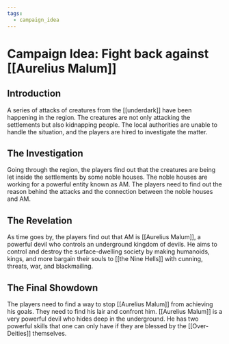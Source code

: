 ```yaml
---
tags:
  - campaign_idea
---
```

# Campaign Idea: Fight back against [[Aurelius Malum]]

## Introduction

A series of attacks of creatures from the [[underdark]] have been happening in the region. The creatures are not only attacking the settlements but also kidnapping people. The local authorities are unable to handle the situation, and the players are hired to investigate the matter.

## The Investigation

Going through the region, the players find out that the creatures are being let inside the settlements by some noble houses. The noble houses are working for a powerful entity known as AM. The players need to find out the reason behind the attacks and the connection between the noble houses and AM.

## The Revelation

As time goes by, the players find out that AM is [[Aurelius Malum]], a powerful devil who controls an underground kingdom of devils. He aims to control and destroy the surface-dwelling society by making humanoids, kings, and more bargain their souls to [[the Nine Hells]] with cunning, threats, war, and blackmailing.

## The Final Showdown

The players need to find a way to stop [[Aurelius Malum]] from achieving his goals. They need to find his lair and confront him. [[Aurelius Malum]] is a very powerful devil who hides deep in the underground. He has two powerful skills that one can only have if they are blessed by the [[Over-Deities]] themselves. 